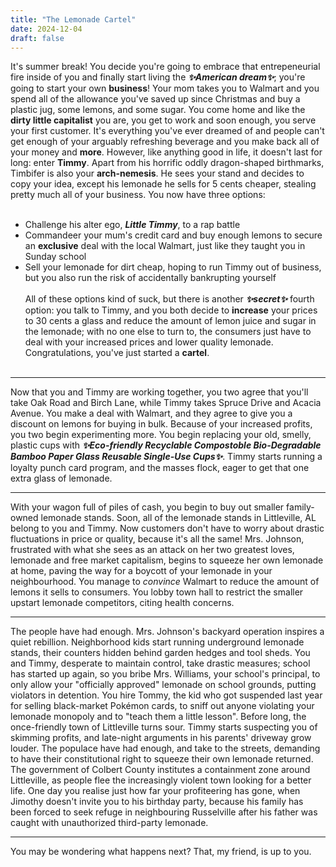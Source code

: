 ```yaml
---
title: "The Lemonade Cartel"
date: 2024-12-04
draft: false
---
```



It's summer break! You decide you're going to embrace that entrepeneurial fire inside of you and finally start living the ***✨American dream✨***; you're going to start your own **business**!
 Your mom takes you to Walmart and you spend all of the allowance you've saved up since Christmas and buy a plastic jug,  some lemons, and some sugar. 
You come home and like the **dirty little capitalist** you are, you get to work and soon enough, you serve your first customer. 
It's everything you've ever dreamed of and people can't get enough of your arguably refreshing beverage and you make back all of your money and **more**. However, like anything good in life, it doesn't last for long: enter **Timmy**. Apart from his horrific oddly dragon-shaped birthmarks, Timbifer is also your **arch-nemesis**. He sees your stand and decides to copy your idea, except his lemonade he sells for 5 cents cheaper, stealing pretty much all of your business. You now have three options:<br><br>
- Challenge his alter ego, ***Little Timmy***, to a rap battle
- Commandeer your mum's credit card and buy enough lemons to secure an **exclusive** deal with the local Walmart, just like they taught you in Sunday school
- Sell your lemonade for dirt cheap, hoping to run Timmy out of business, but you also run the risk of accidentally bankrupting yourself<br><br>
All of these options kind of suck, but there is another ***✨️secret✨️*** fourth option: you talk to Timmy, and you both decide to **increase** your prices to 30 cents a glass and reduce the amount of lemon juice and sugar in the lemonade; with no one else to turn to, the consumers just have to deal with your increased prices and lower quality lemonade. Congratulations, you've just started a **cartel**.<br><br>

---

Now that you and Timmy are working together, you two agree that you'll take Oak Road and Birch Lane, while Timmy takes Spruce Drive and Acacia Avenue. You make a deal with Walmart, and they agree to give you a discount on lemons for buying in bulk. Because of your increased profits, you two begin experimenting more. You begin replacing your old, smelly, plastic cups with ***✨️Eco-friendly Recyclable Compostoble Bio-Degradable Bamboo Paper Glass Reusable Single-Use Cups✨️***. Timmy starts running a loyalty punch card program, and the masses flock, eager to get that one extra glass of lemonade.

---

With your wagon full of piles of cash, you begin to buy out smaller family-owned lemonade stands. Soon, all of the lemonade stands in Littleville, AL belong to you and Timmy. Now customers don't have to worry about drastic fluctuations in price or quality, because it's all the same! Mrs. Johnson, frustrated with what she sees as an attack on her two greatest loves, lemonade and free market capitalism, begins to squeeze her own lemonade at home, paving the way for a boycott of your lemonade in your neighbourhood. You manage to *convince* Walmart to reduce the amount of lemons it sells to consumers. You lobby town hall to restrict the smaller upstart lemonade competitors, citing health concerns. 

---

The people have had enough. Mrs. Johnson's backyard operation inspires a quiet rebillion. Neighborhood kids start running underground lemonade stands, their counters hidden behind garden hedges and tool sheds. You and Timmy, desperate to maintain control, take drastic measures; school has started up again, so you bribe Mrs. Williams, your school's principal, to only allow your "officially approved" lemonade on school grounds, putting violators in detention. You hire Tommy, the kid who got suspended last year for selling black-market Pokémon cards, to sniff out anyone violating your lemonade monopoly and to "teach them a little lesson". Before long, the once-friendly town of Littleville turns sour. Timmy starts suspecting you of skimming profits, and late-night arguments in his parents' driveway grow louder. The populace have had enough, and take to the streets, demanding to have their constitutional right to squeeze their own lemonade returned. The government of Colbert County institutes a containment zone around Littleville, as people flee the increasingly violent town looking for a better life. One day you realise just how far your profiteering has gone, when Jimothy doesn't invite you to his birthday party, because his family has been forced to seek refuge in neighbouring Russelville after his father was caught with unauthorized third-party lemonade.

---

You may be wondering what happens next? That, my friend, is up to you.
